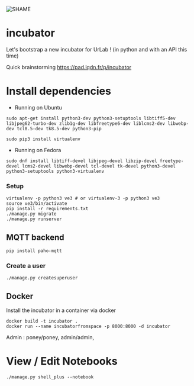 ![SHAME](https://travis-ci.org/UrLab/incubator.svg?branch=master)
# incubator
Let's bootstrap a new incubator for UrLab ! (in python and with an API this time)

Quick brainstorming https://pad.lqdn.fr/p/incubator


# Install dependencies
    
  - Running on Ubuntu
  
  ``sudo apt-get install python3-dev python3-setuptools libtiff5-dev libjpeg62-turbo-dev zlib1g-dev libfreetype6-dev liblcms2-dev libwebp-dev tcl8.5-dev tk8.5-dev python3-pip``

``sudo pip3 install virtualenv``
    
  - Running on Fedora 
  
  ```sudo dnf install libtiff-devel libjpeg-devel libzip-devel freetype-devel lcms2-devel libwebp-devel tcl-devel tk-devel python3-devel python3-setuptools python3-virtualenv```

### Setup

    virtualenv -p python3 ve3 # or virtualenv-3 -p python3 ve3
    source ve3/bin/activate
    pip install -r requirements.txt
    ./manage.py migrate
    ./manage.py runserver

## MQTT backend

    pip install paho-mqtt

### Create a user

    ./manage.py createsuperuser
    
## Docker
Install the incubator in a container via docker

    docker build -t incubator .
    docker run --name incubatorfromspace -p 8000:8000 -d incubator
    
Admin : poney/poney, admin/admin, 
    
# View / Edit Notebooks

    ./manage.py shell_plus --notebook



